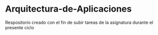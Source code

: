 # Arquitectura-de-Aplicaciones
Respositorio creado con el fin de subir tareas de la asignatura durante el presente ciclo
